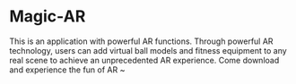 # Magic-AR

This is an application with powerful AR functions.
Through powerful AR technology, users can add virtual ball models and fitness equipment to any real scene to achieve an unprecedented AR experience.
Come download and experience the fun of AR ~
